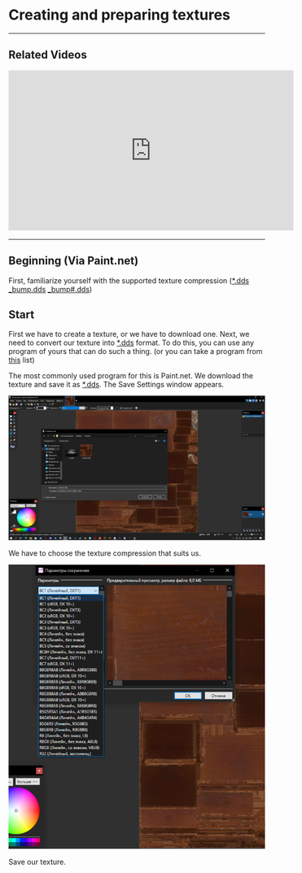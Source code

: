 # Creating and preparing textures

___

## Related Videos

<iframe width="560" height="315" src="https://www.youtube.com/embed/HwTYYH5zLjo?start=418" title="YouTube video player" frameborder="0" allow="accelerometer; autoplay; clipboard-write; encrypted-media; gyroscope; picture-in-picture; web-share" allowfullscreen></iframe>

___

## Beginning (Via Paint.net)

First, familiarize yourself with the supported texture compression ([*.dds](../../reference/file-formats/textures/dds.md) [_bump.dds](../../reference/file-formats/textures/bump.md) [_bump#.dds](../../reference/file-formats/textures/bump_hash.md))

## Start

First we have to create a texture, or we have to download one.
Next, we need to convert our texture into [*.dds](../../reference/file-formats/textures/dds.md) format.
To do this, you can use any program of yours that can do such a thing. (or you can take a program from [this](../../modding-tools/README.md) list)

The most commonly used program for this is Paint.net. We download the texture and save it as [*.dds](../../reference/file-formats/textures/dds.md).
The Save Settings window appears.

![save-texture](images/save-texture.png)

We have to choose the texture compression that suits us.

![select-compressions](images/compressions.png)

Save our texture.
